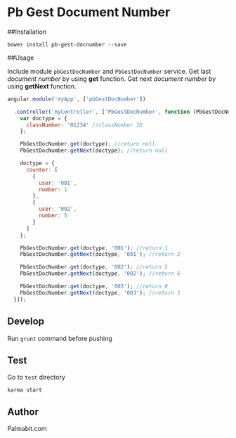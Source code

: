 # Pb Gest Document Number

##Installation

```
bower install pb-gest-docnumber --save
```

##Usage

Include module ```pbGestDocNumber``` and ```PbGestDocNumber``` service.
Get last *document number* by using **get** function.
Get next *document number* by using **getNext** function.

```javascript
angular.module('myApp', ['pbGestDocNumber'])

  .controller('myController', ['PbGestDocNumber', function (PbGestDocNumber) {
    var doctype = {
      classNumber: '01234' //classNumber ID
    };

    PbGestDocNumber.get(doctype); //return null
    PbGestDocNumber.getNext(doctype); //return null

    doctype = {
      counter: [
        {
          user: '001',
          number: 1
        },
        {
          user: '002',
          number: 5
        }
      ]
    };

    PbGestDocNumber.get(doctype, '001'); //return 1
    PbGestDocNumber.getNext(doctype, '001'); //return 2

    PbGestDocNumber.get(doctype, '002'); //return 5
    PbGestDocNumber.getNext(doctype, '002'); //return 6

    PbGestDocNumber.get(doctype, '003'); //return 0
    PbGestDocNumber.getNext(doctype, '003'); //return 1
  }]);
```

## Develop

Run `grunt` command before pushing

## Test

Go to `test` directory

```
karma start
```

## Author

Palmabit.com
